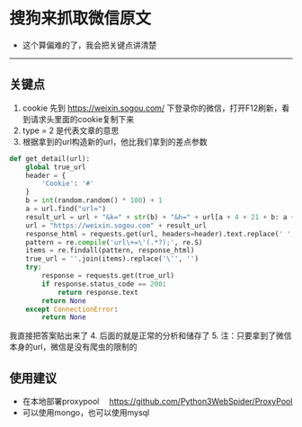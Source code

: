 #  搜狗来抓取微信原文

 - 这个算偏难的了，我会把关键点讲清楚

***
##  关键点

 1. cookie 先到 https://weixin.sogou.com/ 下登录你的微信，打开F12刷新，看到请求头里面的cookie复制下来
 2. type = 2 是代表文章的意思
 3. 根据拿到的url构造新的url，他比我们拿到的差点参数
```python
def get_detail(url):
    global true_url
    header = {
        'Cookie': '#'
    }
    b = int(random.random() * 100) + 1
    a = url.find("url=")
    result_url = url + "&k=" + str(b) + "&h=" + url[a + 4 + 21 + b: a + 4 + 21 + b + 1]
    url = "https://weixin.sogou.com" + result_url
    response_html = requests.get(url, headers=header).text.replace(' ', '')
    pattern = re.compile('url\+=\'(.*?);', re.S)
    items = re.findall(pattern, response_html)
    true_url = ''.join(items).replace('\'', '')
    try:
        response = requests.get(true_url)
        if response.status_code == 200:
            return response.text
        return None
    except ConnectionError:
        return None
```
我直接把答案贴出来了
4. 后面的就是正常的分析和储存了
5. 注：只要拿到了微信本身的url，微信是没有爬虫的限制的

##  使用建议
 - 在本地部署proxypool 　https://github.com/Python3WebSpider/ProxyPool
 - 可以使用mongo，也可以使用mysql
